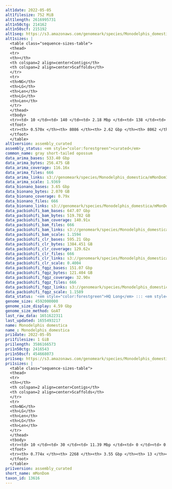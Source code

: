 ```yaml
---
alt1date: 2022-05-05
alt1filesize: 752 MiB
alt1length: 2616995731
alt1n50ctg: 214162
alt1n50scf: 215192
alt1seq: https://s3.amazonaws.com/genomeark/species/Monodelphis_domestica/mMonDom1/assembly_curated/mMonDom1.alt.cur.20220505.fasta.gz
alt1sizes: |
  <table class="sequence-sizes-table">
  <thead>
  <tr>
  <th></th>
  <th colspan=2 align=center>Contigs</th>
  <th colspan=2 align=center>Scaffolds</th>
  </tr>
  <tr>
  <th>NG</th>
  <th>LG</th>
  <th>Len</th>
  <th>LG</th>
  <th>Len</th>
  </tr>
  </thead>
  <tbody>
  <tr><td> 10 </td><td> 140 </td><td> 2.18 Mbp </td><td> 138 </td><td> 2.21 Mbp </td></tr>  <tr><td> 20 </td><td> 417 </td><td> 1.30 Mbp </td><td> 412 </td><td> 1.32 Mbp </td></tr>  <tr><td> 30 </td><td> 864 </td><td> 0.83 Mbp </td><td> 854 </td><td> 0.84 Mbp </td></tr>  <tr><td> 40 </td><td> 1565 </td><td> 0.51 Mbp </td><td> 1549 </td><td> 0.51 Mbp </td></tr>  <tr style="background-color:#cccccc;"><td> 50 </td><td> 2925 </td><td> 214.16 Kbp </td><td> 2902 </td><td> 215.19 Kbp </td></tr>  <tr><td> 60 </td><td> 0 </td><td>  </td><td> 0 </td><td>  </td></tr>  <tr><td> 70 </td><td> 0 </td><td>  </td><td> 0 </td><td>  </td></tr>  <tr><td> 80 </td><td> 0 </td><td>  </td><td> 0 </td><td>  </td></tr>  <tr><td> 90 </td><td> 0 </td><td>  </td><td> 0 </td><td>  </td></tr>  <tr><td> 100 </td><td> 0 </td><td>  </td><td> 0 </td><td>  </td></tr>  </tbody>
  <tfoot>
  <tr><th> 0.570x </th><th> 8086 </th><th> 2.62 Gbp </th><th> 8062 </th><th> 2.62 Gbp </th></tr>
  </tfoot>
  </table>
alt1version: assembly_curated
assembly_status: <em style="color:forestgreen">curated</em>
common_name: gray short-tailed opossum
data_arima_bases: 533.40 Gbp
data_arima_bytes: 256.475 GB
data_arima_coverage: 116.16x
data_arima_files: 666
data_arima_links: s3://genomeark/species/Monodelphis_domestica/mMonDom1/genomic_data/arima/<br>
data_arima_scale: 1.9369
data_bionano_bases: 3.65 Gbp
data_bionano_bytes: 2.070 GB
data_bionano_coverage: 0.79x
data_bionano_files: 666
data_bionano_links: s3://genomeark/species/Monodelphis_domestica/mMonDom1/genomic_data/bionano/<br>
data_pacbiohifi_bam_bases: 647.07 Gbp
data_pacbiohifi_bam_bytes: 519.782 GB
data_pacbiohifi_bam_coverage: 140.91x
data_pacbiohifi_bam_files: 666
data_pacbiohifi_bam_links: s3://genomeark/species/Monodelphis_domestica/mMonDom1/genomic_data/pacbio_hifi/<br>
data_pacbiohifi_bam_scale: 1.1594
data_pacbiohifi_clr_bases: 595.21 Gbp
data_pacbiohifi_clr_bytes: 1384.451 GB
data_pacbiohifi_clr_coverage: 129.62x
data_pacbiohifi_clr_files: 666
data_pacbiohifi_clr_links: s3://genomeark/species/Monodelphis_domestica/mMonDom1/genomic_data/pacbio_hifi/<br>
data_pacbiohifi_clr_scale: 0.4004
data_pacbiohifi_fqgz_bases: 151.07 Gbp
data_pacbiohifi_fqgz_bytes: 121.404 GB
data_pacbiohifi_fqgz_coverage: 32.90x
data_pacbiohifi_fqgz_files: 666
data_pacbiohifi_fqgz_links: s3://genomeark/species/Monodelphis_domestica/mMonDom1/genomic_data/pacbio_hifi/<br>
data_pacbiohifi_fqgz_scale: 1.1589
data_status: '<em style="color:forestgreen">HQ Long</em> ::: <em style="color:lightgray">Long</em> ::: <em style="color:forestgreen">Short</em> ::: <em style="color:forestgreen">Phasing</em> ::: <em style="color:forestgreen">Scaffolding</em>'
genome_size: 4592000000
genome_size_display: 4.59 Gbp
genome_size_method: GoAT
last_raw_data: 1651622311
last_updated: 1655493217
name: Monodelphis domestica
name_: Monodelphis_domestica
pri1date: 2022-05-05
pri1filesize: 1 GiB
pri1length: 3586166573
pri1n50ctg: 2416543
pri1n50scf: 454668073
pri1seq: https://s3.amazonaws.com/genomeark/species/Monodelphis_domestica/mMonDom1/assembly_curated/mMonDom1.pri.cur.20220505.fasta.gz
pri1sizes: |
  <table class="sequence-sizes-table">
  <thead>
  <tr>
  <th></th>
  <th colspan=2 align=center>Contigs</th>
  <th colspan=2 align=center>Scaffolds</th>
  </tr>
  <tr>
  <th>NG</th>
  <th>LG</th>
  <th>Len</th>
  <th>LG</th>
  <th>Len</th>
  </tr>
  </thead>
  <tbody>
  <tr><td> 10 </td><td> 30 </td><td> 11.39 Mbp </td><td> 0 </td><td> 0.76 Gbp </td></tr>  <tr><td> 20 </td><td> 82 </td><td> 7.21 Mbp </td><td> 1 </td><td> 0.54 Gbp </td></tr>  <tr><td> 30 </td><td> 155 </td><td> 5.37 Mbp </td><td> 2 </td><td> 0.54 Gbp </td></tr>  <tr><td> 40 </td><td> 258 </td><td> 3.72 Mbp </td><td> 2 </td><td> 0.54 Gbp </td></tr>  <tr style="background-color:#cccccc;"><td> 50 </td><td> 413 </td><td style="background-color:#88ff88;"> 2.42 Mbp </td><td> 3 </td><td style="background-color:#88ff88;"> 454.67 Mbp </td></tr>  <tr><td> 60 </td><td> 658 </td><td> 1.47 Mbp </td><td> 5 </td><td> 311.08 Mbp </td></tr>  <tr><td> 70 </td><td> 1105 </td><td> 0.68 Mbp </td><td> 6 </td><td> 293.77 Mbp </td></tr>  <tr><td> 80 </td><td> 0 </td><td>  </td><td> 0 </td><td>  </td></tr>  <tr><td> 90 </td><td> 0 </td><td>  </td><td> 0 </td><td>  </td></tr>  <tr><td> 100 </td><td> 0 </td><td>  </td><td> 0 </td><td>  </td></tr>  </tbody>
  <tfoot>
  <tr><th> 0.774x </th><th> 2268 </th><th> 3.55 Gbp </th><th> 13 </th><th> 3.59 Gbp </th></tr>
  </tfoot>
  </table>
pri1version: assembly_curated
short_name: mMonDom
taxon_id: 13616
---
```

